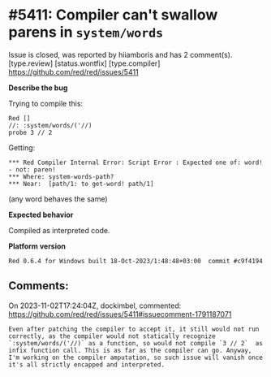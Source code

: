 
#5411: Compiler can't swallow parens in `system/words`
================================================================================
Issue is closed, was reported by hiiamboris and has 2 comment(s).
[type.review] [status.wontfix] [type.compiler]
<https://github.com/red/red/issues/5411>

**Describe the bug**

Trying to compile this:
```
Red []
//: :system/words/('//)
probe 3 // 2
```
Getting:
```
*** Red Compiler Internal Error: Script Error : Expected one of: word! - not: paren!
*** Where: system-words-path?
*** Near:  [path/1: to get-word! path/1]
```
(any word behaves the same)

**Expected behavior**

Compiled as interpreted code.

**Platform version**
```
Red 0.6.4 for Windows built 18-Oct-2023/1:48:48+03:00  commit #c9f4194
```


Comments:
--------------------------------------------------------------------------------

On 2023-11-02T17:24:04Z, dockimbel, commented:
<https://github.com/red/red/issues/5411#issuecomment-1791187071>

    Even after patching the compiler to accept it, it still would not run correctly, as the compiler would not statically recognize `:system/words/('//)` as a function, so would not compile `3 // 2`  as infix function call. This is as far as the compiler can go. Anyway, I'm working on the compiler amputation, so such issue will vanish once it's all strictly encapped and interpreted.

